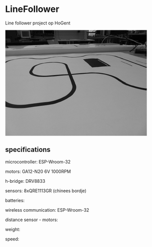 # LineFollower

Line follower project op HoGent

![A description of my image](images/empty.png)

  
## specifications

microcontroller: ESP-Wroom-32

motors: GA12-N20 6V 1000RPM

h-bridge: DRV8833

sensors: 8xQRE1113GR (chinees bordje)

batteries:

wireless communication: ESP-Wroom-32

distance sensor - motors: 

weight:

speed: 

